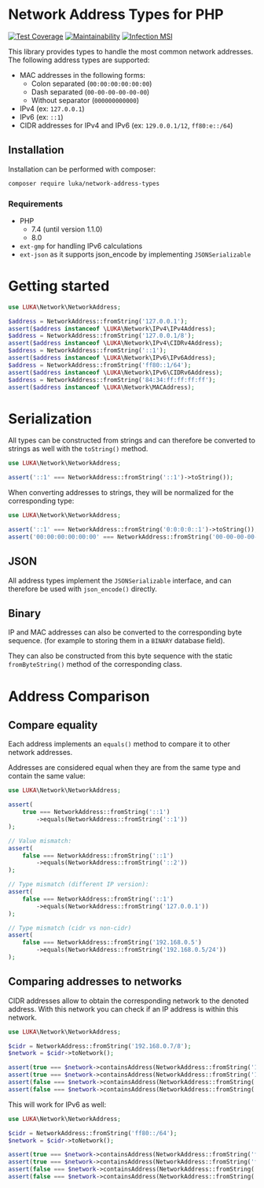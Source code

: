 # Network Address Types for PHP

[![Test Coverage](https://api.codeclimate.com/v1/badges/0d4cfe36cf57a502bb8d/test_coverage)](https://codeclimate.com/github/lukanetconsult/network-address-types/test_coverage)
[![Maintainability](https://api.codeclimate.com/v1/badges/0d4cfe36cf57a502bb8d/maintainability)](https://codeclimate.com/github/lukanetconsult/network-address-types/maintainability)
[![Infection MSI](https://badge.stryker-mutator.io/github.com/lukanetconsult/network-address-types/master)](https://infection.github.io)

This library provides types to handle the most common network addresses.
The following address types are supported:

 - MAC addresses in the following forms:
    - Colon separated (`00:00:00:00:00:00`)
    - Dash separated (`00-00-00-00-00-00`)
    - Without separator (`000000000000`)
 - IPv4 (ex: `127.0.0.1`)
 - IPv6 (ex: `::1`)
 - CIDR addresses for IPv4 and IPv6 (ex: `129.0.0.1/12`, `ff80:e::/64`)

## Installation

Installation can be performed with composer:

```bash
composer require luka/network-address-types
```

### Requirements

 - PHP
   - 7.4 (until version 1.1.0)
   - 8.0
 - `ext-gmp` for handling IPv6 calculations
 - `ext-json` as it supports json_encode by implementing `JSONSerializable`
 
# Getting started

```php
use LUKA\Network\NetworkAddress;

$address = NetworkAddress::fromString('127.0.0.1');
assert($address instanceof \LUKA\Network\IPv4\IPv4Address);
$address = NetworkAddress::fromString('127.0.0.1/8');
assert($address instanceof \LUKA\Network\IPv4\CIDRv4Address);
$address = NetworkAddress::fromString('::1');
assert($address instanceof \LUKA\Network\IPv6\IPv6Address);
$address = NetworkAddress::fromString('ff80::1/64');
assert($address instanceof \LUKA\Network\IPv6\CIDRv6Address);
$address = NetworkAddress::fromString('84:34:ff:ff:ff:ff');
assert($address instanceof \LUKA\Network\MACAddress);
```

# Serialization

All types can be constructed from strings and can therefore be converted
to strings as well with the `toString()` method.  

```php
use LUKA\Network\NetworkAddress;

assert('::1' === NetworkAddress::fromString('::1')->toString());
```

When converting addresses to strings, they will be normalized for the corresponding type:

```php
use LUKA\Network\NetworkAddress;

assert('::1' === NetworkAddress::fromString('0:0:0:0::1')->toString());
assert('00:00:00:00:00:00' === NetworkAddress::fromString('00-00-00-00-00-00')->toString());
```

## JSON

All address types implement the `JSONSerializable` interface, and can therefore be used with 
`json_encode()` directly.

## Binary

IP and MAC addresses can also be converted to the corresponding byte sequence. (for example to storing them in
a `BINARY` database field).

They can also be constructed from this byte sequence with the static `fromByteString()` method of the corresponding
class.

# Address Comparison

## Compare equality

Each address implements an `equals()` method to compare it to other
network addresses.

Addresses are considered equal when they are from the same type and contain
the same value:

```php
use LUKA\Network\NetworkAddress;

assert(
    true === NetworkAddress::fromString('::1')
        ->equals(NetworkAddress::fromString('::1'))
);

// Value mismatch:
assert(
    false === NetworkAddress::fromString('::1')
        ->equals(NetworkAddress::fromString('::2'))
);

// Type mismatch (different IP version):
assert(
    false === NetworkAddress::fromString('::1')
        ->equals(NetworkAddress::fromString('127.0.0.1'))
);

// Type mismatch (cidr vs non-cidr)
assert(
    false === NetworkAddress::fromString('192.168.0.5')
        ->equals(NetworkAddress::fromString('192.168.0.5/24'))
);
```

## Comparing addresses to networks

CIDR addresses allow to obtain the corresponding network to the denoted address.
With this network you can check if an IP address is within this network.

```php
use LUKA\Network\NetworkAddress;

$cidr = NetworkAddress::fromString('192.168.0.7/8');
$network = $cidr->toNetwork();

assert(true === $network->containsAddress(NetworkAddress::fromString('192.168.0.1')));
assert(true === $network->containsAddress(NetworkAddress::fromString('192.45.0.2')));
assert(false === $network->containsAddress(NetworkAddress::fromString('127.10.0.1')));
assert(false === $network->containsAddress(NetworkAddress::fromString('ff80::5')));
```

This will work for IPv6 as well:

```php
use LUKA\Network\NetworkAddress;

$cidr = NetworkAddress::fromString('ff80::/64');
$network = $cidr->toNetwork();

assert(true === $network->containsAddress(NetworkAddress::fromString('ff80::1')));
assert(true === $network->containsAddress(NetworkAddress::fromString('ff80::10:e5:7')));
assert(false === $network->containsAddress(NetworkAddress::fromString('ff80:e::1')));
assert(false === $network->containsAddress(NetworkAddress::fromString('127.0.0.1')));
```
